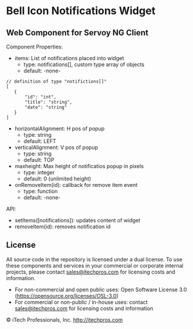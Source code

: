 # Bell Icon Notifications Widget
## Web Component for Servoy NG Client


Component Properties:

- items: List of notifications placed into widget
  - type: notifications[], custom type array of objects
  - default: -none-
```
// definition of type "notifictions[]"
[
   {  
       "id": "int",
       "title": "string",
       "date": "string"
   }
]
```
- horizontalAlignment: H pos of popup
  - type: string
  - default: LEFT
- verticalAlignment: V pos of popup
  - type: string
  - default: TOP
- maxheight: Max height of notificatios popup in pixels
  - type: integer
  - default: 0 (unlimited height)
- onRemoveItem(id): callback for remove item event
  - type: function
  - default: -none-
  
  
API:  

- setItems([notifications]): updates content of widget  
- removeItem(id): removes notification id
   
   
## License

All source code in the repository is licensed under a dual license.  To use these components and services in your commercial or corporate internal projects, please contact sales@itechpros.com for licensing costs and information.

 * For non-commercial and open public uses: Open Software License 3.0 (https://opensource.org/licenses/OSL-3.0)
 * For commercial or non-public / in-house uses: contact sales@itechpros.com for licensing costs and information

&copy; iTech Professionals, Inc. 
http://itechpros.com
